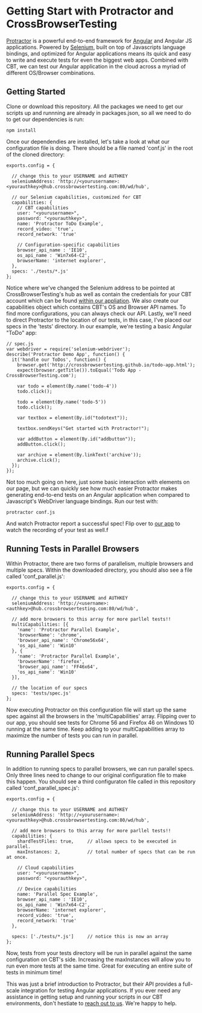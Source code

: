 # Getting Start with Protractor and CrossBrowserTesting

[Protractor](http://www.protractortest.org/#/) is a powerful end-to-end framework for [Angular](https://angularjs.org/) and Angular JS applications. Powered by [Selenium](http://www.seleniumhq.org/docs/), built on top of Javascripts language bindings, and optimized for Angular applications means its quick and easy to write and execute tests for even the biggest web apps. Combined with CBT, we can test our Angular application in the cloud across a myriad of different OS/Browser combinations. 

## Getting Started

Clone or download this repository. All the packages we need to get our scripts up and runnning are already in packages.json, so all we need to do to get our dependencies is run:

```
npm install
```

Once our dependendies are installed, let's take a look at what our configuration file is doing. There should be a file named 'conf.js' in the root of the cloned directory:

```
exports.config = {

  // change this to your USERNAME and AUTHKEY
  seleniumAddress: 'http://<yourusername>:<yourauthkey>@hub.crossbrowsertesting.com:80/wd/hub',

  // our Selenium capabilities, customized for CBT
  capabilities: {
    // CBT capabilities
    user: "<yourusername>",
    password: "<yourauthkey>",
    name: 'Protractor ToDo Example',
    record_video: 'true',
    record_network: 'true'     
    
    // Configuration-specific capabilities 
    browser_api_name : 'IE10', 
    os_api_name : 'Win7x64-C2', 
    browserName: 'internet explorer',
  },
  specs: './tests/*.js'
};
```

Notice where we've changed the Selenium address to be pointed at CrossBrowserTesting's hub as well as contain the credentials for your CBT account which can be found [within our appliation](https://app.crossbrowsertesting.com/selenium/run). We also create our capabilities object which contains CBT's OS and Browser API names. To find more configurations, you can always check our API. Lastly, we'll need to direct Protractor to the location of our tests, in this case, I've placed our specs in the 'tests' directory. In our example, we're testing a basic Angular "ToDo" app:


```
// spec.js
var webdriver = require('selenium-webdriver');
describe('Protractor Demo App', function() {
  it('handle our ToDos', function() {
    browser.get('http://crossbrowsertesting.github.io/todo-app.html');
    expect(browser.getTitle()).toEqual('Todo App - CrossBrowserTesting.com');
    
    var todo = element(By.name('todo-4'))
    todo.click();

    todo = element(By.name('todo-5'))
    todo.click();

    var textbox = element(By.id("todotext"));

    textbox.sendKeys("Get started with Protractor!");
    
    var addButton = element(By.id("addbutton"));
    addButton.click();

    var archive = element(By.linkText('archive'));
    archive.click();
  });
});
```

Not too much going on here, just some basic interaction with elements on our page, but we can quickly see how much easier Protractor makes generating end-to-end tests on an Angular application when compared to Javascript's WebDriver language bindings. Run our test with:

```
protractor conf.js
```

And watch Protractor report a successful spec! Flip over to [our app](https://app.crossbrowsertesting.com/selenium/run) to watch the recording of your test as well.f

## Running Tests in Parallel Browsers

Within Protractor, there are two forms of parallelism, multiple browsers and multiple specs. Within the downloaded directory, you should also see a file called 'conf_parallel.js':

```
exports.config = {

  // change this to your USERNAME and AUTHKEY
  seleniumAddress: 'http://<username>:<authkey>@hub.crossbrowsertesting.com:80/wd/hub',

  // add more browsers to this array for more parllel tests!!
  multiCapabilities: [{
    'name': 'Protractor Parallel Example',
    'browserName': 'chrome',
    'browser_api_name': 'Chrome56x64',
    'os_api_name': 'Win10'
  }, {
    'name': 'Protractor Parallel Example',
    'browserName': 'firefox',
    'browser_api_name': 'FF46x64',
    'os_api_name': 'Win10'
  }],

  // the location of our specs
  specs: 'tests/spec.js'
};
```

Now executing Protractor on this configuration file will start up the same spec against all the browsers in the 'multiCapabilities' array. Flipping over to our app, you should see tests for Chrome 56 and Firefox 46 on Windows 10 running at the same time. Keep adding to your multiCapabilities array to maximize the number of tests you can run in parallel. 

## Running Parallel Specs

In addition to running specs to parallel browsers, we can run parallel specs. Only three lines need to change to our original configuration file to make this happen. You should see a third configuraton file called in this repository called 'conf_parallel_spec.js':

```
exports.config = {

  // change this to your USERNAME and AUTHKEY
  seleniumAddress: 'http://<yourusername>:<yourauthkey>@hub.crossbrowsertesting.com:80/wd/hub',

  // add more browsers to this array for more parllel tests!!
  capabilities: {
    shardTestFiles: true,     // allows specs to be executed in parallel.
    maxInstances: 2,          // total number of specs that can be run at once.
 
    // Cloud capabilities
    user: "<yourusername>",
    password: "<yourauthkey>",
     
    // Device capabilities
    name: 'Parallel Spec Example', 
    browser_api_name : 'IE10', 
    os_api_name : 'Win7x64-C2', 
    browserName: 'internet explorer',
    record_video: 'true',
    record_network: 'true'
  },
  
  specs: ['./tests/*.js']     // notice this is now an array
};
```

Now, tests from your tests directory will be run in parallel against the same configuration on CBT's side. Increasing the maxInstances will allow you to run even more tests at the same time. Great for executing an entire suite of tests in minimum time!

This was just a brief introduction to Protractor, but their API provides a full-scale integration for testing Angular applications. If you ever need any assistance in getting setup and running your scripts in our CBT environments, don't hestiate to [reach out to us](mailto:support@crossbrowsertesting.com). We're happy to help.
